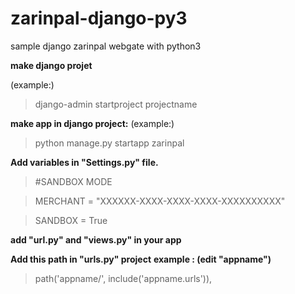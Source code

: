 # zarinpal-django-py3
sample django zarinpal webgate with python3

**make django projet**

(example:)

> django-admin startproject projectname

**make app in django project:**
(example:)

> python manage.py startapp zarinpal

**Add variables in "Settings.py" file.**

>#SANDBOX MODE

> MERCHANT = "XXXXXX-XXXX-XXXX-XXXX-XXXXXXXXXX"

> SANDBOX = True

**add "url.py" and "views.py" in your app**

**Add this path in "urls.py" project**
**example : (edit "appname")**

> path('appname/', include('appname.urls')),
